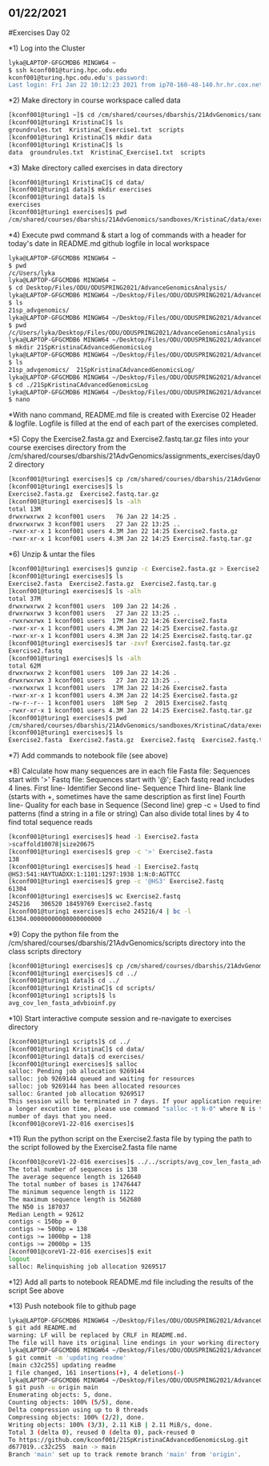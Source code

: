 ## 01/22/2021
#Exercises Day 02

*1) Log into the Cluster
```sh
lyka@LAPTOP-GFGCMDB6 MINGW64 ~
$ ssh kconf001@turing.hpc.odu.edu
kconf001@turing.hpc.odu.edu's password:
Last login: Fri Jan 22 10:12:23 2021 from ip70-160-48-140.hr.hr.cox.net
```

*2) Make directory in course workspace called data
```sh
[kconf001@turing1 ~]$ cd /cm/shared/courses/dbarshis/21AdvGenomics/sandboxes/KristinaC
[kconf001@turing1 KristinaC]$ ls
groundrules.txt  KristinaC_Exercise1.txt  scripts
[kconf001@turing1 KristinaC]$ mkdir data
[kconf001@turing1 KristinaC]$ ls
data  groundrules.txt  KristinaC_Exercise1.txt  scripts
```
 
*3) Make directory called exercises in data directory
```sh
[kconf001@turing1 KristinaC]$ cd data/
[kconf001@turing1 data]$ mkdir exercises
[kconf001@turing1 data]$ ls
exercises 
[kconf001@turing1 exercises]$ pwd
/cm/shared/courses/dbarshis/21AdvGenomics/sandboxes/KristinaC/data/exercises  
```

*4) Execute pwd command & start a log of commands 
with a header for today's date in README.md github logfile in local workspace
```sh
lyka@LAPTOP-GFGCMDB6 MINGW64 ~
$ pwd        
/c/Users/lyka
lyka@LAPTOP-GFGCMDB6 MINGW64 ~
$ cd Desktop/Files/ODU/ODUSPRING2021/AdvanceGenomicsAnalysis/
lyka@LAPTOP-GFGCMDB6 MINGW64 ~/Desktop/Files/ODU/ODUSPRING2021/AdvanceGenomicsAnalysis (main)
$ ls                                                                                                                             
21sp_advgenomics/
lyka@LAPTOP-GFGCMDB6 MINGW64 ~/Desktop/Files/ODU/ODUSPRING2021/AdvanceGenomicsAnalysis (main)
$ pwd 
/c/Users/lyka/Desktop/Files/ODU/ODUSPRING2021/AdvanceGenomicsAnalysis 
lyka@LAPTOP-GFGCMDB6 MINGW64 ~/Desktop/Files/ODU/ODUSPRING2021/AdvanceGenomicsAnalysis (main)
$ mkdir 21SpKristinaCAdvancedGenomicsLog
lyka@LAPTOP-GFGCMDB6 MINGW64 ~/Desktop/Files/ODU/ODUSPRING2021/AdvanceGenomicsAnalysis
$ ls
21sp_advgenomics/  21SpKristinaCAdvancedGenomicsLog/
lyka@LAPTOP-GFGCMDB6 MINGW64 ~/Desktop/Files/ODU/ODUSPRING2021/AdvanceGenomicsAnalysis
$ cd ./21SpKristinaCAdvancedGenomicsLog
lyka@LAPTOP-GFGCMDB6 MINGW64 ~/Desktop/Files/ODU/ODUSPRING2021/AdvanceGenomicsAnalysis/21SpKristinaCAdvancedGenomicsLog (main)
$ nano     
```

*With nano command, README.md file is created with Exercise 02 Header & logfile.
Logfile is filled at the end of each part of the exercises completed.

*5) Copy the Exercise2.fasta.gz and Exercise2.fastq.tar.gz files into your course exercises directory 
from the /cm/shared/courses/dbarshis/21AdvGenomics/assignments_exercises/day02 directory
```sh
[kconf001@turing1 exercises]$ cp /cm/shared/courses/dbarshis/21AdvGenomics/assignments_exercises/day02/Exercise2.fast* ./
[kconf001@turing1 exercises]$ ls
Exercise2.fasta.gz  Exercise2.fastq.tar.gz
[kconf001@turing1 exercises]$ ls -alh
total 13M 
drwxrwxrwx 2 kconf001 users   76 Jan 22 14:25 .
drwxrwxrwx 3 kconf001 users   27 Jan 22 13:25 ..
-rwxr-xr-x 1 kconf001 users 4.3M Jan 22 14:25 Exercise2.fasta.gz
-rwxr-xr-x 1 kconf001 users 4.3M Jan 22 14:25 Exercise2.fastq.tar.gz 
```

*6) Unzip & untar the files
```sh
[kconf001@turing1 exercises]$ gunzip -c Exercise2.fasta.gz > Exercise2.fasta
[kconf001@turing1 exercises]$ ls
Exercise2.fasta  Exercise2.fasta.gz  Exercise2.fastq.tar.g
[kconf001@turing1 exercises]$ ls -alh
total 37M
drwxrwxrwx 2 kconf001 users  109 Jan 22 14:26 .
drwxrwxrwx 3 kconf001 users   27 Jan 22 13:25 ..
-rwxrwxrwx 1 kconf001 users  17M Jan 22 14:26 Exercise2.fasta
-rwxr-xr-x 1 kconf001 users 4.3M Jan 22 14:25 Exercise2.fasta.gz
-rwxr-xr-x 1 kconf001 users 4.3M Jan 22 14:25 Exercise2.fastq.tar.gz
[kconf001@turing1 exercises]$ tar -zxvf Exercise2.fastq.tar.gz
Exercise2.fastq
[kconf001@turing1 exercises]$ ls -alh
total 62M
drwxrwxrwx 2 kconf001 users  109 Jan 22 14:26 .                                                                   
drwxrwxrwx 3 kconf001 users   27 Jan 22 13:25 .. 
-rwxrwxrwx 1 kconf001 users  17M Jan 22 14:26 Exercise2.fasta                                                     
-rwxr-xr-x 1 kconf001 users 4.3M Jan 22 14:25 Exercise2.fasta.gz
-rw-r--r-- 1 kconf001 users  18M Sep  2  2015 Exercise2.fastq                                                 
-rwxr-xr-x 1 kconf001 users 4.3M Jan 22 14:25 Exercise2.fastq.tar.gz 
[kconf001@turing1 exercises]$ pwd 
/cm/shared/courses/dbarshis/21AdvGenomics/sandboxes/KristinaC/data/exercises                    
[kconf001@turing1 exercises]$ ls                      
Exercise2.fasta  Exercise2.fasta.gz  Exercise2.fastq  Exercise2.fastq.tar.gz
```

*7) Add commands to notebook file (see above)

*8) Calculate how many sequences are in each file
Fasta file: Sequences start with '>'
Fastq file: Sequences start with '@'; Each fastq read includes 4 lines.
First line- Identifier
Second line- Sequence
Third line- Blank line (starts with +, sometimes have the same description as first line)
Fourth line- Quality for each base in Sequence (Second line)
grep -c = Used to find patterns (find a string in a file or string)
Can also divide total lines by 4 to find total sequence reads

```sh 
[kconf001@turing1 exercises]$ head -1 Exercise2.fasta
>scaffold10078|size20675
[kconf001@turing1 exercises]$ grep -c '>' Exercise2.fasta
138
[kconf001@turing1 exercises]$ head -1 Exercise2.fastq
@HS3:541:HAYTUADXX:1:1101:1297:1938 1:N:0:AGTTCC
[kconf001@turing1 exercises]$ grep -c '@HS3' Exercise2.fastq
61304
[kconf001@turing1 exercises]$ wc Exercise2.fastq
245216   306520 18459769 Exercise2.fastq
[kconf001@turing1 exercises]$ echo 245216/4 | bc -l
61304.00000000000000000000  
```

*9) Copy the python file from the /cm/shared/courses/dbarshis/21AdvGenomics/scripts directory 
into the class scripts directory
```sh
[kconf001@turing1 exercises]$ cp /cm/shared/courses/dbarshis/21AdvGenomics/scripts/avg_cov_len_fasta_advbioinf.py ../../scripts/
[kconf001@turing1 exercises]$ cd ../
[kconf001@turing1 data]$ cd ../
[kconf001@turing1 KristinaC]$ cd scripts/
[kconf001@turing1 scripts]$ ls
avg_cov_len_fasta_advbioinf.py
```

*10) Start interactive compute session and re-navigate to exercises directory
```sh
[kconf001@turing1 scripts]$ cd ../
[kconf001@turing1 KristinaC]$ cd data/
[kconf001@turing1 data]$ cd exercises/
[kconf001@turing1 exercises]$ salloc
salloc: Pending job allocation 9269144
salloc: job 9269144 queued and waiting for resources
salloc: job 9269144 has been allocated resources
salloc: Granted job allocation 9269517
This session will be terminated in 7 days. If your application requires
a longer excution time, please use command "salloc -t N-0" where N is the
number of days that you need.
[kconf001@coreV1-22-016 exercises]$
```

*11) Run the python script on the Exercise2.fasta file 
by typing the path to the script followed by the Exercise2.fasta file name
```sh
[kconf001@coreV1-22-016 exercises]$ ../../scripts/avg_cov_len_fasta_advbioinf.py Exercise2.fasta
The total number of sequences is 138
The average sequence length is 126640
The total number of bases is 17476447
The minimum sequence length is 1122
The maximum sequence length is 562680
The N50 is 187037
Median Length = 92612
contigs < 150bp = 0
contigs >= 500bp = 138
contigs >= 1000bp = 138
contigs >= 2000bp = 135
[kconf001@coreV1-22-016 exercises]$ exit
logout
salloc: Relinquishing job allocation 9269517
```

*12) Add all parts to notebook README.md file including the results of the script
See above

*13) Push notebook file to github page
```sh
lyka@LAPTOP-GFGCMDB6 MINGW64 ~/Desktop/Files/ODU/ODUSPRING2021/AdvanceGenomicsAnalysis/21SpKristinaCAdvancedGenomicsLog (main)                                                                                                                  
$ git add README.md
warning: LF will be replaced by CRLF in README.md.
The file will have its original line endings in your working directory
lyka@LAPTOP-GFGCMDB6 MINGW64 ~/Desktop/Files/ODU/ODUSPRING2021/AdvanceGenomicsAnalysis/21SpKristinaCAdvancedGenomicsLog (main)
$ git commit -m 'updating readme'
[main c32c255] updating readme
1 file changed, 161 insertions(+), 4 deletions(-)
lyka@LAPTOP-GFGCMDB6 MINGW64 ~/Desktop/Files/ODU/ODUSPRING2021/AdvanceGenomicsAnalysis/21SpKristinaCAdvancedGenomicsLog (main)
$ git push -u origin main
Enumerating objects: 5, done.
Counting objects: 100% (5/5), done.
Delta compression using up to 8 threads
Compressing objects: 100% (2/2), done.
Writing objects: 100% (3/3), 2.11 KiB | 2.11 MiB/s, done.
Total 3 (delta 0), reused 0 (delta 0), pack-reused 0
To https://github.com/kconf001/21SpKristinaCAdvancedGenomicsLog.git
d677019..c32c255  main -> main
Branch 'main' set up to track remote branch 'main' from 'origin'.
```
